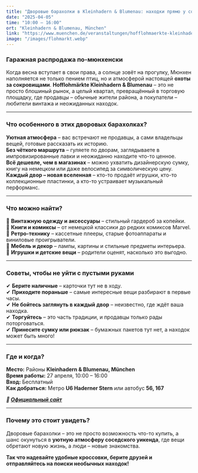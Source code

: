 ```yaml
---
title: "Дворовые барахолки в Kleinhadern & Blumenau: находки прямо у соседей"
date: "2025-04-05"
time: "10:00 – 16:00"
ort: "Kleinhadern & Blumenau, München"
link: "https://www.muenchen.de/veranstaltungen/hofflohmaerkte-kleinhadern-blumenau"
image: "/images/flohmarkt.webp"
---
```


### Гаражная распродажа по-мюнхенски  

Когда весна вступает в свои права, а солнце зовёт на прогулку, Мюнхен наполняется не только пением птиц, но и атмосферой настоящей **охоты за сокровищами**. **Hofflohmärkte Kleinhadern & Blumenau** – это не просто блошиный рынок, а целый квартал, превращённый в торговую площадку, где продавцы – обычные жители района, а покупатели – любители винтажа и неожиданных находок.  

---

### Что особенного в этих дворовых барахолках?  

**Уютная атмосфера** – вас встречают не продавцы, а сами владельцы вещей, готовые рассказать их историю.  
**Без чёткого маршрута** – гуляете по дворам, заглядываете в импровизированные лавки и неожиданно находите что-то ценное.  
**Всё дешевле, чем в магазинах** – можно ухватить дизайнерскую сумку, книгу на немецком или даже велосипед за символическую цену.  
**Каждый двор – новая вселенная** – кто-то продаёт игрушки, кто-то коллекционные пластинки, а кто-то устраивает музыкальный перформанс.  

---

### Что можно найти?  

🔹 **Винтажную одежду и аксессуары** – стильный гардероб за копейки.  
🔹 **Книги и комиксы** – от немецкой классики до редких комиксов Marvel.  
🔹 **Ретро-технику** – кассетные плееры, старые фотоаппараты и виниловые проигрыватели.  
🔹 **Мебель и декор** – лампы, картины и стильные предметы интерьера.  
🔹 **Игрушки и детские вещи** – родители оценят, насколько это выгодно.  

---

### Советы, чтобы не уйти с пустыми руками  

✔ **Берите наличные** – карточки тут не в ходу.  
✔ **Приходите пораньше** – самые интересные вещи разбирают в первые часы.  
✔ **Не бойтесь заглянуть в каждый двор** – неизвестно, где ждёт ваша находка.  
✔ **Торгуйтесь** – это часть традиции, и продавцы только рады поторговаться.  
✔ **Принесите сумку или рюкзак** – бумажных пакетов тут нет, а находок может быть много!  

---

### Где и когда?  

**Место:** Районы **Kleinhadern & Blumenau, München**  
**Время работы:** 27 апреля, 10:00 – 16:00  
**Вход:** Бесплатный  
**Как добраться:** Метро **U6 Haderner Stern** или автобус **56, 167**  

***🔗 [Официальный сайт](https://www.muenchen.de/veranstaltungen/hofflohmaerkte-kleinhadern-blumenau)***  

---

### **Почему это стоит увидеть?**  

Дворовые барахолки – это не просто возможность что-то купить, а шанс окунуться в **уютную атмосферу соседского уикенда**, где вещи обретают новую жизнь, а люди – новые знакомства.  

**Так что надевайте удобные кроссовки, берите друзей и отправляйтесь на поиски необычных находок!**  
